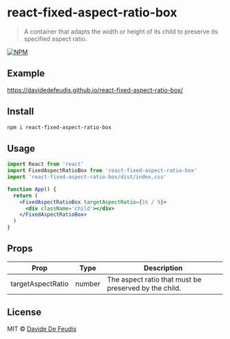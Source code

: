 # react-fixed-aspect-ratio-box

> A container that adapts the width or height of its child to preserve its specified aspect ratio.

[![NPM](https://img.shields.io/npm/v/react-fixed-aspect-ratio-box.svg)](https://www.npmjs.com/package/react-fixed-aspect-ratio-box)

## Example

https://davidedefeudis.github.io/react-fixed-aspect-ratio-box/

## Install

```bash
npm i react-fixed-aspect-ratio-box
```

## Usage

```jsx
import React from 'react'
import FixedAspectRatioBox from 'react-fixed-aspect-ratio-box'
import 'react-fixed-aspect-ratio-box/dist/index.css'

function App() {
  return (
    <FixedAspectRatioBox targetAspectRatio={16 / 9}>
      <div className='child'></div>
    </FixedAspectRatioBox>
  )
}
```

## Props

| Prop              | Type   | Description                                           |
| ----------------- | ------ | ----------------------------------------------------- |
| targetAspectRatio | number | The aspect ratio that must be preserved by the child. |

## License

MIT © [Davide De Feudis](https://github.com/DavideDeFeudis)
